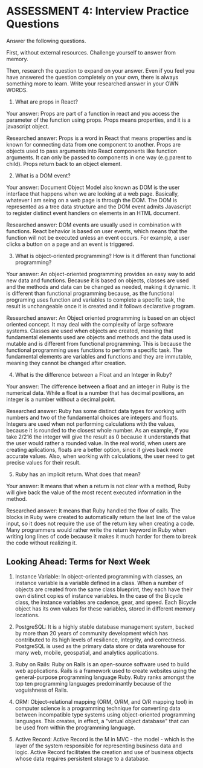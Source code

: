 # ASSESSMENT 4: Interview Practice Questions
Answer the following questions.

First, without external resources. Challenge yourself to answer from memory.

Then, research the question to expand on your answer. Even if you feel you have answered the question completely on your own, there is always something more to learn. Write your researched answer in your OWN WORDS.  

1. What are props in React?

  Your answer: Props are part of a function in react and you access the parameter of the function using props. Props means properties, and it is a javascript object. 

  Researched answer: Props is a word in React that means properties and is known for connecting data from one component to another. Props are objects used to pass arguments into React components like function arguments. It can only be passed to components in one way (e.g.parent to child). Props return back to an object element.



2. What is a DOM event?

  Your answer: Document Object Model also known as DOM is the user interface that happens when we are looking at a web page. Basically, whatever I am seing on a web page is through the DOM. The DOM is represented as a tree data structure and the DOM event admits Javascript to register distinct event handlers on elements in an HTML document.

  Researched answer: DOM events are usually used in combination with functions. React behavior is based on user events, which means that the function will not be executed unless an event occurs. For example, a user clicks a button on a page and an event is triggered. 



3. What is object-oriented programming? How is it different than functional programming?

  Your answer: An object-oriented programming provides an easy way to add new data and functions. Because it is based on objects, classes are used and the methods and data can be changed as needed, making it dynamic. It is different than functional programming because, as the functional programing uses function and variables to complete a specific task, the result is unchangeable once it is created and it follows declarative program. 


  Researched answer:  An Object oriented programming is based on an object oriented concept. It may deal with the complexity of large software systems. Classes are used when objects are created, meaning that fundamental elements used are objects and methods and the data used is mutable and is different from functional programming. This is because the functional programming uses functions to perform a specific task. The fundamental elements are variables and functions and they are immutable, meaning they cannot be changed after creation. 
  
  
  
4. What is the difference between a Float and an Integer in Ruby?

  Your answer: The difference between a float and an integer in Ruby is the numerical data. While a float is a number that has decimal positions, an integer is a number without a decimal point. 

  Researched answer: Ruby has some distinct data types for working with numbers and two of the fundamental choices are integers and floats. Integers are used when not performing calculations with the values, because it is rounded to the closest whole number. As an example, if you take 2/216 the integer will give the result as 0 because it understands that the user would rather a rounded value. In the real world, when users are creating aplications, floats are a better option, since it gives back more accurate values. Also, when working with calculations, the user need to get precise values for their result.  


5. Ruby has an implicit return. What does that mean?

  Your answer: It means that when a return is not clear with a method, Ruby will give back the value of the most recent executed information in the method. 

  Researched answer: It means that Ruby handled the flow of calls. The blocks in Ruby were created to automatically return the last line of the value input, so it does not require the use of the return key when creating a code. Many programmers would rather write the return keyword in Ruby when writing long lines of code because it makes it much harder for them to break the code without realizing it.



## Looking Ahead: Terms for Next Week

1. Instance Variable:  In object-oriented programming with classes, an instance variable is a variable defined in a class. When a number of objects are created from the same class blueprint, they each have their own distinct copies of instance variables. In the case of the Bicycle class, the instance variables are cadence, gear, and speed. Each Bicycle object has its own values for these variables, stored in different memory locations.

2. PostgreSQL: It is a highly stable database management system, backed by more than 20 years of community development which has contributed to its high levels of resilience, integrity, and correctness. PostgreSQL is used as the primary data store or data warehouse for many web, mobile, geospatial, and analytics applications.

3. Ruby on Rails: Ruby on Rails is an open-source software used to build web applications. Rails is a framework used to create websites using the general-purpose programming language Ruby. Ruby ranks amongst the top ten programming languages predominantly because of the voguishness of Rails.

4. ORM: Object–relational mapping (ORM, O/RM, and O/R mapping tool) in computer science is a programming technique for converting data between incompatible type systems using object-oriented programming languages. This creates, in effect, a "virtual object database" that can be used from within the programming language.

5. Active Record: Active Record is the M in MVC - the model - which is the layer of the system responsible for representing business data and logic. Active Record facilitates the creation and use of business objects whose data requires persistent storage to a database.
